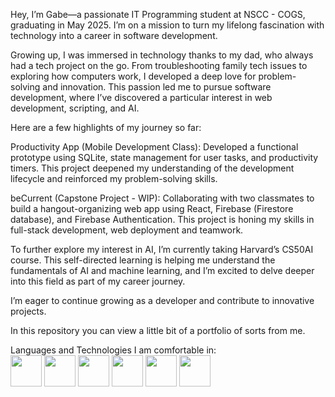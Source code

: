 Hey, I’m Gabe—a passionate IT Programming student at NSCC - COGS, graduating in May 2025. I’m on a mission to turn my lifelong fascination with technology into a career in software development.

Growing up, I was immersed in technology thanks to my dad, who always had a tech project on the go. From troubleshooting family tech issues to exploring how computers work, I developed a deep love for problem-solving and innovation. This passion led me to pursue software development, where I’ve discovered a particular interest in web development, scripting, and AI.

Here are a few highlights of my journey so far:

Productivity App (Mobile Development Class): Developed a functional prototype using SQLite, state management for user tasks, and productivity timers. This project deepened my understanding of the development lifecycle and reinforced my problem-solving skills.

beCurrent (Capstone Project - WIP): Collaborating with two classmates to build a hangout-organizing web app using React, Firebase (Firestore database), and Firebase Authentication. This project is honing my skills in full-stack development, web deployment and teamwork.

To further explore my interest in AI, I’m currently taking Harvard’s CS50AI course. This self-directed learning is helping me understand the fundamentals of AI and machine learning, and I’m excited to delve deeper into this field as part of my career journey.

I’m eager to continue growing as a developer and contribute to innovative projects.

In this repository you can view a little bit of a portfolio of sorts from me.

Languages and Technologies I am comfortable in: <br>
<img src="https://2ality.com/2011/10/logo-js/js.jpg" style="width:50px; height:50px;"></img>
<img src="https://upload.wikimedia.org/wikipedia/commons/thumb/a/a7/React-icon.svg/1150px-React-icon.svg.png" style="width:50px; height:50px;"></img>
<img src="https://www.gstatic.com/devrel-devsite/prod/vbddb2c68c6e27c8062b052e877e6ccde82ab61ee731962a34dca560b12d02759/firebase/images/touchicon-180.png" style="width:50px; height:50px;"></img>
<img src="https://upload.wikimedia.org/wikipedia/commons/thumb/1/18/ISO_C%2B%2B_Logo.svg/1822px-ISO_C%2B%2B_Logo.svg.png" style="width:50px; height:50px;"></img>
<img src="https://cdn.iconscout.com/icon/free/png-256/free-python-logo-icon-download-in-svg-png-gif-file-formats--programming-language-logos-icons-1720083.png?f=webp" style="width:50px; height:50px;"></img>
<img src="https://upload.wikimedia.org/wikipedia/commons/thumb/3/3f/Git_icon.svg/2048px-Git_icon.svg.png" style="width:50px; height:50px;"></img>
